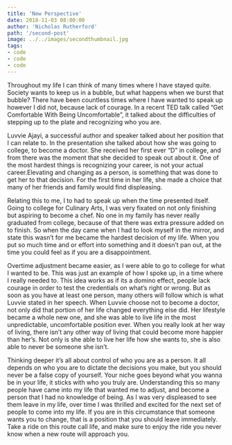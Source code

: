```yaml
--- 
title: 'New Perspective'
date: 2018-11-03 08:00:00
author: 'Nicholas Rutherford'
path: '/second-post'
image: ../../images/secondthumbnail.jpg
tags: 
- code
- code
- code
--- 
```


Throughout my life I can think of many times where I have stayed quite. Society wants to keep us in a bubble, but what happens when we burst that bubble? There have been countless times where I have wanted to speak up however I did not, because lack of courage. In a recent TED talk called “Get Comfortable With  Being Uncomfortable”, it talked about the difficulties of stepping up to the plate and recognizing who you are.

Luvvie Ajayi, a successful author and speaker talked about her position that I can relate to. In the presentation she talked about how she was going to college,  to become a doctor. She received her first ever “D” in college, and from there was the moment that she decided to speak out about it. One of the most hardest things is recognizing your career, is not your actual career.Elevating and changing as a person, is something that was done to get her to that decision. For the first time in her life, she made a choice that  many of her friends and family would find displeasing.

Relating this to me, I  to had to speak up when the time presented itself. Going to college for Culinary Arts, I was very fixated on not only finishing but aspiring to become a chef. No one in my family has never really graduated from college, because of that there was extra pressure added on  to finish. So when the day came when I had to look myself in the mirror, and state this wasn’t for me became the hardest decision of my life. When you put so much time and or effort into something and it doesn’t pan out, at the time you could feel as if you are a disappointment.

Overtime adjustment became easier, as I were able to go to college for what I wanted to be. This was just an example of how I spoke up, in a time where I really needed to. This idea works as if its a domino effect, people lack courage in order to test the credentials on what’s right or wrong. But as soon as you have at least one person, many others will follow which is what Luvvie stated in her speech. When Luvvie choose not to become a doctor, not only did that portion of her life changed everything else did. Her lifestyle became a whole new one, and she was able to live life in the most unpredictable, uncomfortable position ever. When you really look at her way of living, there isn’t any other way of living that could become more happier than her’s. Not only is she able to live her life how she wants to, she is also able to never be someone she isn’t.

Thinking deeper it’s  all about control of who you are as a person. It all depends on who you are to dictate the decisions you make, but you should never be a false copy of yourself. Your niche goes beyond what you wanna be in your life, it sticks with who you truly are. Understanding this so many people have came into my life that wanted me to adjust, and become a person that I had no knowledge of being. As I was very displeased to see them leave in my life, over time I was thrilled and excited for the next set of people to come into my life. If you are in this circumstance that someone wants you to change, that is a position that you should leave immediately.   Take a ride on this route call life, and make sure to enjoy the ride you never know when a new route will approach you.